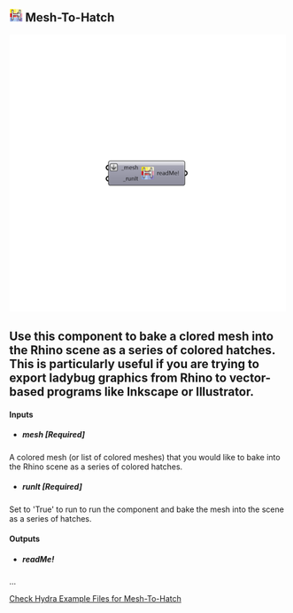 ## ![](../../images/icons/Mesh-To-Hatch.png) Mesh-To-Hatch

![](../../images/500x500/Mesh-To-Hatch.png)

Use this component to bake a clored mesh into the Rhino scene as a series of colored hatches.  This is particularly useful if you are trying to export ladybug graphics from Rhino to vector-based programs like Inkscape or Illustrator.
 -
 

#### Inputs
* ##### mesh [Required]
A colored mesh (or list of colored meshes) that you would like to bake into the Rhino scene as a series of colored hatches.
* ##### runIt [Required]
Set to 'True' to run to run the component and bake the mesh into the scene as a series of hatches.

#### Outputs
* ##### readMe!
...


[Check Hydra Example Files for Mesh-To-Hatch](https://hydrashare.github.io/hydra/index.html?keywords=Ladybug_Mesh-To-Hatch)